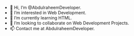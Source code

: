 - 👋 Hi, I’m @AbdulraheemDeveloper.
- 👀 I’m interested in Web Development.
- 🌱 I’m currently learning HTML.
- 💞️ I’m looking to collaborate on Web Development Projects.
- 📫 Contact me at AbdulraheemDeveloper.

<!---
AbdulraheemDeveloper/AbdulraheemDeveloper is a ✨ special ✨ repository because its `README.md` (this file) appears on your GitHub profile.
You can click the Preview link to take a look at your changes.
--->
